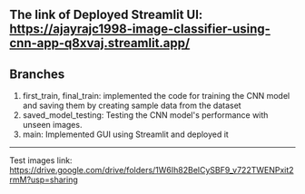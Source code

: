 The link of Deployed Streamlit UI: https://ajayrajc1998-image-classifier-using-cnn-app-q8xvaj.streamlit.app/ 
-------
Branches
-------
1. first_train, final_train: implemented the code for training the CNN model and saving them by creating sample data from the dataset
2. saved_model_testing: Testing the CNN model's performance with unseen images.
3. main: Implemented GUI using Streamlit and deployed it
--------
Test images link: https://drive.google.com/drive/folders/1W6Ih82BelCySBF9_v722TWENPxit2rmM?usp=sharing
